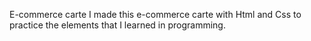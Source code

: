 E-commerce carte
I made this e-commerce carte with Html and Css to practice the elements that I learned in programming. 
